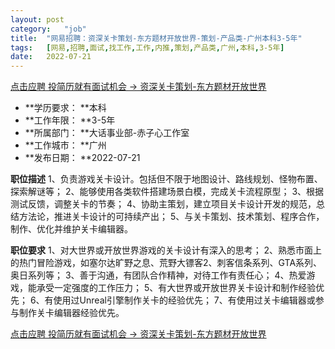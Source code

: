 ```yaml
---
layout:	post
category:	"job"
title:	"网易招聘：资深关卡策划-东方题材开放世界-策划-产品类-广州本科3-5年"
tags:	[网易,招聘,面试,找工作,工作,内推,策划,产品类,广州,本科,3-5年]
date:	2022-07-21
---
```


[点击应聘 投简历就有面试机会 -> 资深关卡策划-东方题材开放世界](http://mobile.bole.netease.com/bole/boleDetail?id=33064&employeeId=346f03c3cda5f04c&key=all)



- **学历要求： **本科
- **工作年限： **3-5年
- **所属部门： **大话事业部-赤子心工作室
- **工作城市： **广州
- **发布日期： **2022-07-21



**职位描述**
1、负责游戏关卡设计。包括但不限于地图设计、路线规划、怪物布置、探索解谜等；
2、能够使用各类软件搭建场景白模，完成关卡流程原型；
3、根据测试反馈，调整关卡的节奏；
4、协助主策划，建立项目关卡设计开发的规范，总结方法论，推进关卡设计的可持续产出；
5、与关卡策划、技术策划、程序合作，制作、优化并维护关卡编辑器。



**职位要求**
1、对大世界或开放世界游戏的关卡设计有深入的思考；
2、熟悉市面上的热门冒险游戏，如塞尔达旷野之息、荒野大镖客2、刺客信条系列、GTA系列、奥日系列等；
3、善于沟通，有团队合作精神，对待工作有责任心；
4、热爱游戏，能承受一定强度的工作压力；
5、有大世界或开放世界关卡设计和制作经验优先；
6、有使用过Unreal引擎制作关卡的经验优先；
7、有使用过关卡编辑器或参与制作关卡编辑器经验优先。



[点击应聘 投简历就有面试机会 -> 资深关卡策划-东方题材开放世界](http://mobile.bole.netease.com/bole/boleDetail?id=33064&employeeId=346f03c3cda5f04c&key=all)